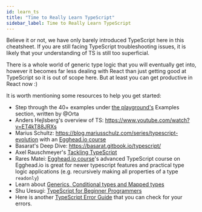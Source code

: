 ```yaml
---
id: learn_ts
title: "Time to Really Learn TypeScript"
sidebar_label: Time to Really Learn TypeScript
---
```


Believe it or not, we have only barely introduced TypeScript here in this cheatsheet. If you are still facing TypeScript troubleshooting issues, it is likely that your understanding of TS is still too superficial.

There is a whole world of generic type logic that you will eventually get into, however it becomes far less dealing with React than just getting good at TypeScript so it is out of scope here. But at least you can get productive in React now :)

It is worth mentioning some resources to help you get started:

- Step through the 40+ examples under [the playground's](http://www.typescriptlang.org/play/index.html) Examples section, written by @Orta
- Anders Hejlsberg's overview of TS: https://www.youtube.com/watch?v=ET4kT88JRXs
- Marius Schultz: https://blog.mariusschulz.com/series/typescript-evolution with an [Egghead.io course](https://egghead.io/courses/advanced-static-types-in-typescript)
- Basarat's Deep Dive: https://basarat.gitbook.io/typescript/
- Axel Rauschmeyer's [Tackling TypeScript](https://exploringjs.com/tackling-ts/)
- Rares Matei: [Egghead.io course](https://egghead.io/courses/practical-advanced-typescript)'s advanced TypeScript course on Egghead.io is great for newer typescript features and practical type logic applications (e.g. recursively making all properties of a type `readonly`)
- Learn about [Generics, Conditional types and Mapped types](https://www.youtube.com/watch?v=PJjeHzvi_VQ&feature=youtu.be)
- Shu Uesugi: [TypeScript for Beginner Programmers](https://ts.chibicode.com/)
- Here is another [TypeScript Error Guide](https://github.com/threehams/typescript-error-guide/) that you can check for your errors.
